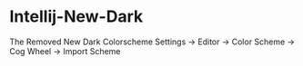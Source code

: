# Intellij-New-Dark
The Removed New Dark Colorscheme
Settings -> Editor -> Color Scheme -> Cog Wheel -> Import Scheme
